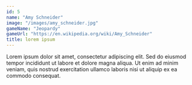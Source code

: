```yaml
---
id: 5
name: "Amy Schneider"
image: "/images/amy_schneider.jpg"
gameName: "Jeopardy"
gameUrl: "https://en.wikipedia.org/wiki/Amy_Schneider"
title: lorem ipsum
---
```


Lorem ipsum dolor sit amet, consectetur adipiscing elit. Sed do eiusmod tempor incididunt ut labore et dolore magna aliqua. Ut enim ad minim veniam, quis nostrud exercitation ullamco laboris nisi ut aliquip ex ea commodo consequat.
